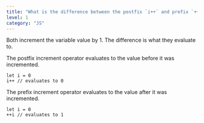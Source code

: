 ```yaml
---
title: "What is the difference between the postfix `i++` and prefix `++i` increment operators?"
level: 1
category: "JS"
---
```


Both increment the variable value by 1. The difference is what they evaluate to.

The postfix increment operator evaluates to the value before it was incremented.

```
let i = 0
i++ // evaluates to 0
```

The prefix increment operator evaluates to the value after it was incremented.

```
let i = 0
++i // evaluates to 1
```
